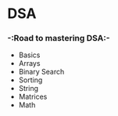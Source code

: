 # DSA
### -:Road to mastering DSA:-

- Basics
- Arrays
- Binary Search
- Sorting
- String
- Matrices
- Math
